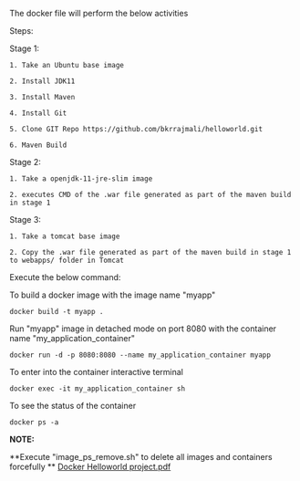The docker file will perform the below activities

Steps:

  Stage 1:
  
    1. Take an Ubuntu base image
    
    2. Install JDK11
    
    3. Install Maven
    
    4. Install Git
    
    5. Clone GIT Repo https://github.com/bkrrajmali/helloworld.git
    
    6. Maven Build
    
  Stage 2:
  
    1. Take a openjdk-11-jre-slim image
    
    2. executes CMD of the .war file generated as part of the maven build in stage 1
    
  Stage 3:
  
    1. Take a tomcat base image
    
    2. Copy the .war file generated as part of the maven build in stage 1 to webapps/ folder in Tomcat
    

  Execute the below command:

  To build a docker image with the image name "myapp"
  
    docker build -t myapp .

  Run "myapp" image in detached mode on port 8080 with the container name "my_application_container"
  
    docker run -d -p 8080:8080 --name my_application_container myapp
    
  To enter into the container interactive terminal
  
    docker exec -it my_application_container sh
    
  To see the status of the container
  
    docker ps -a


**NOTE:**

**Execute "image_ps_remove.sh" to delete all images and containers forcefully **
[Docker Helloworld project.pdf](https://github.com/RameshKrishnanNaraKrish/docker_helloworld_project/files/15484638/Docker.Helloworld.project.pdf)
